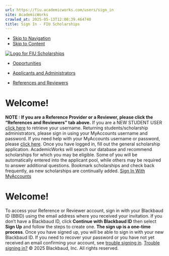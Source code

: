 ```yaml
---
url: https://fiu.academicworks.com/users/sign_in
site: AcademicWorks
crawled_at: 2025-05-13T12:08:39.464740
title: Sign In - FIU Scholarships
---
```


  * [Skip to Navigation](https://fiu.academicworks.com/users/sign_in#navigation)
  * [Skip to Content](https://fiu.academicworks.com/users/sign_in#main)

[![Logo for FIU Scholarships](https://s3.amazonaws.com/static.academicworks.com/clients/fiu/assets/images/logo.png)](http://fiu.academicworks.com)
  * [Opportunities](https://fiu.academicworks.com/opportunities)


  * [Applicants and Administrators](https://fiu.academicworks.com/users/sign_in#applicants_and_administrators)
  * [References and Reviewers](https://fiu.academicworks.com/users/sign_in#references_and_reviewers)


# Welcome!
**NOTE : If you are a Reference Provider or a Reviewer, please click the “References and Reviewers” tab above.** If you are a NEW STUDENT USER [click here](https://login.fiu.edu/account/recovery/uid) to retrieve your username.
Returning students/scholarship administrators, please sign in using your MyAccounts username and password. If you need help with your MyAccounts username or password, please [click here](https://login.fiu.edu/account/recovery/).
Once you have logged in, fill out the general scholarship application. AcademicWorks will search our database and recommend scholarships for which you may be eligible. Some of you will be automatically entered into the applicant pool, while others may be required to answer additional questions. Bookmark scholarships and check back frequently, as new scholarships are continually added.
[Sign In With MyAccounts](https://fiu.academicworks.com/users/saml/init)
# Welcome!
To access your Reference or Reviewer account, sign in with your Blackbaud ID (BBID) using the email address where you received your invitation.
If you don’t have a Blackbaud ID, click **Continue with Blackbaud ID** then select **Sign Up** and follow the steps to create one. **The sign up is a one-time process**. Once you have signed up, you will be able to sign in with your new Blackbaud ID.
If you need to recover your password or you have not yet received an email confirming your account, see [trouble signing in](https://fiu.academicworks.com/users/password/new#references_and_reviewers).
[Trouble signing in?](https://fiu.academicworks.com/users/password/new#references_and_reviewers)
© 2025 Blackbaud, Inc. All rights reserved. 
